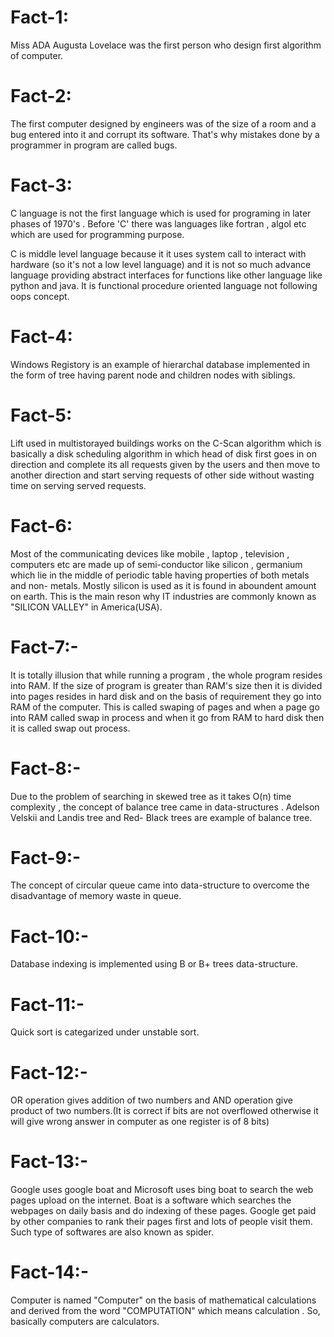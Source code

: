 # Fact-1:

Miss ADA Augusta Lovelace was the first person who design first algorithm of computer.

# Fact-2:

The first computer designed by engineers was of the size of a room and a bug entered into it and corrupt its software. That's why mistakes done by a programmer in program are called bugs.

# Fact-3:

C language is not the first language which is used for programing in later phases of 1970's . Before 'C' there was languages like fortran , algol etc which are used for programming purpose.

C is middle level language because it it uses system call to interact with hardware (so it's not a low level language) and it is not so much advance language providing abstract interfaces for functions like other language like python and java. It is functional procedure oriented language not following oops concept.

# Fact-4:

Windows Registory is an example of hierarchal database implemented in the form of tree having parent node and children nodes with siblings. 

# Fact-5:

Lift used in multistorayed buildings works on the C-Scan algorithm which is basically a disk scheduling algorithm in which head of disk first goes in on direction and complete its all requests given by the users and then move to another direction and start serving requests of other side without wasting time on serving served requests.

# Fact-6:

Most of the communicating devices like mobile , laptop , television , computers etc are made up of semi-conductor like silicon , germanium which lie in the middle of periodic table having properties of both metals and non- metals. 
Mostly silicon is used as it is found in aboundent amount on earth. This is the main reson why IT industries are commonly known as "SILICON VALLEY" in America(USA).

# Fact-7:-

It is totally illusion that while running a program , the whole program resides into RAM. If the size of program is greater than RAM's size then it is divided into pages resides in hard disk and on the basis of requirement they go into RAM of the computer. This is called swaping of pages and when a page go into RAM called swap in process and when it go from RAM to hard disk then it is called swap out process. 

# Fact-8:-

Due to the problem of searching in skewed tree as it takes O(n) time complexity , the concept of balance tree came in data-structures . Adelson Velskii and Landis tree and Red- Black trees are example of balance tree.

# Fact-9:-

The concept of circular queue came into data-structure to overcome the disadvantage of memory waste in queue.

# Fact-10:-

Database indexing is implemented using B or B+ trees data-structure.

# Fact-11:-

Quick sort is categarized under unstable sort.

# Fact-12:-

OR operation gives addition of two numbers and AND operation give product of two numbers.(It is correct if bits are not overflowed otherwise it will give wrong answer in computer as one register is of 8 bits)

# Fact-13:-

Google uses google boat and Microsoft uses bing boat to search the web pages upload on the internet. Boat is a software which searches the webpages on daily basis and do indexing of these pages. Google get paid by other companies to rank their pages first and lots of people visit them. Such type of softwares are also known as spider.

# Fact-14:-

Computer is named "Computer" on the basis of mathematical calculations and derived from the word "COMPUTATION" which means calculation . So, basically computers are calculators. 
